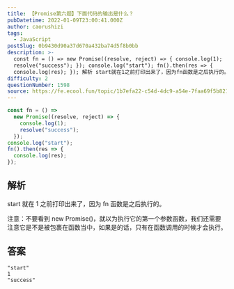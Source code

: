```yaml
---
title: 【Promise第六题】下面代码的输出是什么？
pubDatetime: 2022-01-09T23:00:41.000Z
author: caorushizi
tags:
  - JavaScript
postSlug: 0b9430d90a37d670a432ba74d5f8b0bb
description: >-
  const fn = () => new Promise((resolve, reject) => { console.log(1);
  resolve("success"); }); console.log("start"); fn().then(res => {
  console.log(res); }); 解析 start就在1之前打印出来了，因为fn函数是之后执行的。 注意：不要看到new P
difficulty: 2
questionNumber: 1598
source: https://fe.ecool.fun/topic/1b7efa22-c54d-4dc9-a54e-7faa69f5b821
---
```


```js
const fn = () =>
  new Promise((resolve, reject) => {
    console.log(1);
    resolve("success");
  });
console.log("start");
fn().then(res => {
  console.log(res);
});
```

## 解析

start 就在 1 之前打印出来了，因为 fn 函数是之后执行的。

注意：不要看到 new Promise()，就以为执行它的第一个参数函数，我们还需要注意它是不是被包裹在函数当中，如果是的话，只有在函数调用的时候才会执行。

## 答案

```
"start"
1
"success"
```
